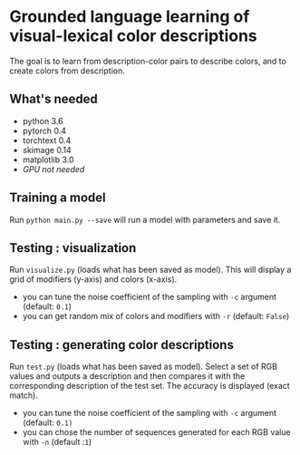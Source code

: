 # Grounded language learning of visual-lexical color descriptions
The goal is to learn from description-color pairs to describe colors, and to create colors from description. 

## What's needed
 - python 3.6
 - pytorch 0.4
 - torchtext 0.4
 - skimage 0.14
 - matplotlib 3.0
 - _GPU not needed_

## Training a model
Run `python main.py --save` will run a model with parameters and save it.


## Testing : visualization
Run `visualize.py` (loads what has been saved as model).
This will display a grid of modifiers (y-axis) and colors (x-axis).

 - you can tune the noise coefficient of the sampling with `-c` argument (default: `0.1`)
 - you can get random mix of colors and modifiers with `-r` (default: `False`)

## Testing : generating color descriptions

Run `test.py` (loads what has been saved as model).
Select a set of RGB values and outputs a description and then compares it with the corresponding description of the test set.
The accuracy is displayed (exact match).

 - you can tune the noise coefficient of the sampling with `-c` argument (default: `0.1)`
 - you can chose the number of sequences generated for each RGB value with `-n` (default :`1`)
